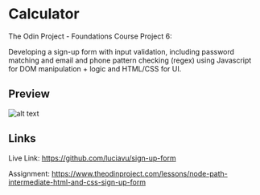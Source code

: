 # Calculator
The Odin Project - Foundations Course Project 6:

Developing a sign-up form with input validation, including password matching and email and phone pattern checking (regex) using Javascript for DOM manipulation + logic and HTML/CSS for UI.

## Preview
![alt text](preview.png)
## Links
Live Link: https://github.com/luciavu/sign-up-form

Assignment: https://www.theodinproject.com/lessons/node-path-intermediate-html-and-css-sign-up-form